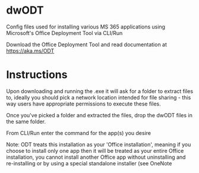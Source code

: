 # dwODT
Config files used for installing various MS 365 applications using Microsoft's Office Deployment Tool via CLI/Run

Download the Office Deployment Tool and read documentation at https://aka.ms/ODT

# Instructions
Upon downloading and running the .exe it will ask for a folder to extract files to, ideally you should pick a network location intended for file sharing - this way users have appropriate permissions to execute these files.

Once you've picked a folder and extracted the files, drop the dwODT files in the same folder.

From CLI/Run enter the command for the app(s) you desire

Note: ODT treats this installation as your 'Office installation', meaning if you choose to install only one app then it will be treated as your entire Office installation, you cannot install another Office app without uninstalling and re-installing or by using a special standalone installer (see OneNote
